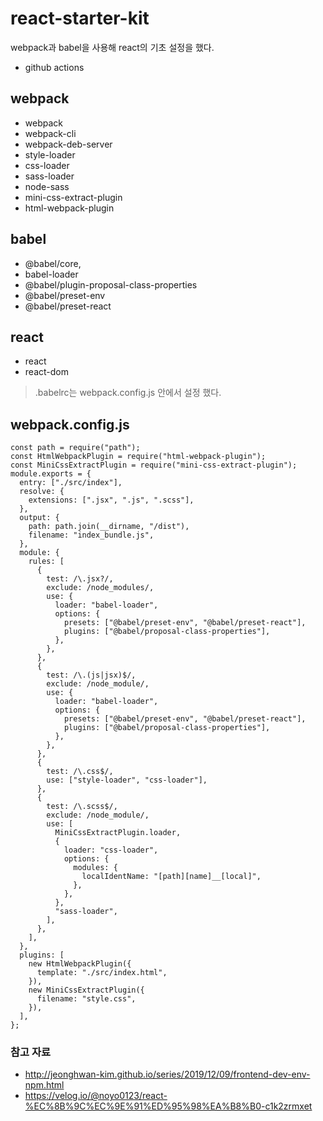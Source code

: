 # react-starter-kit

webpack과 babel을 사용해 react의 기초 설정을 했다.

+ github actions

## webpack

- webpack
- webpack-cli
- webpack-deb-server
- style-loader
- css-loader 
- sass-loader
- node-sass
- mini-css-extract-plugin
- html-webpack-plugin

## babel

- @babel/core, 
- babel-loader
- @babel/plugin-proposal-class-properties
- @babel/preset-env
- @babel/preset-react

## react

- react
- react-dom

> .babelrc는 webpack.config.js 안에서 설정 했다.

## webpack.config.js
```
const path = require("path");
const HtmlWebpackPlugin = require("html-webpack-plugin");
const MiniCssExtractPlugin = require("mini-css-extract-plugin");
module.exports = {
  entry: ["./src/index"],
  resolve: {
    extensions: [".jsx", ".js", ".scss"],
  },
  output: {
    path: path.join(__dirname, "/dist"),
    filename: "index_bundle.js",
  },
  module: {
    rules: [
      {
        test: /\.jsx?/,
        exclude: /node_modules/,
        use: {
          loader: "babel-loader",
          options: {
            presets: ["@babel/preset-env", "@babel/preset-react"],
            plugins: ["@babel/proposal-class-properties"],
          },
        },
      },
      {
        test: /\.(js|jsx)$/,
        exclude: /node_module/,
        use: {
          loader: "babel-loader",
          options: {
            presets: ["@babel/preset-env", "@babel/preset-react"],
            plugins: ["@babel/proposal-class-properties"],
          },
        },
      },
      {
        test: /\.css$/,
        use: ["style-loader", "css-loader"],
      },
      {
        test: /\.scss$/,
        exclude: /node_module/,
        use: [
          MiniCssExtractPlugin.loader,
          {
            loader: "css-loader",
            options: {
              modules: {
                localIdentName: "[path][name]__[local]",
              },
            },
          },
          "sass-loader",
        ],
      },
    ],
  },
  plugins: [
    new HtmlWebpackPlugin({
      template: "./src/index.html",
    }),
    new MiniCssExtractPlugin({
      filename: "style.css",
    }),
  ],
};

```

### 참고 자료
- http://jeonghwan-kim.github.io/series/2019/12/09/frontend-dev-env-npm.html
- https://velog.io/@noyo0123/react-%EC%8B%9C%EC%9E%91%ED%95%98%EA%B8%B0-c1k2zrmxet
